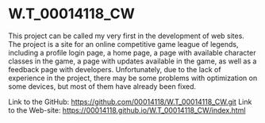 # W.T_00014118_CW
This project can be called my very first in the development of web sites. The project is a site for an online competitive game league of legends, including a profile login page, a home page, a page with available character classes in the game, a page with updates available in the game, as well as a feedback page with developers. Unfortunately, due to the lack of experience in the project, there may be some problems with optimization on some devices, but most of them have already been fixed.

Link to the GitHub: https://github.com/00014118/W.T_00014118_CW.git
Link to the Web-site: https://00014118.github.io/W.T_00014118_CW/index.html